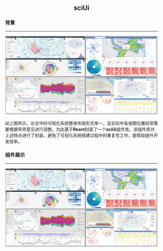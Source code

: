 <h2 align="center">sciUi</h2>

### 背景
***

<img src="https://raw.githubusercontent.com/xianghui-ma/staticImage/master/sci-ui1.png"/>

如上图所示，论文中的可视化系统整体布局形式单一，且实际中各视图位置经常需要根据导师意见进行调整。为此基于**React**封装了一个**sciUi**组件库。该组件库对上述特点进行了封装，避免了可视化系统搭建过程中的重复性工作，能帮助提升开发效率。

### 组件展示
***

<img src="https://raw.githubusercontent.com/xianghui-ma/staticImage/master/sci-ui1.png"/>
